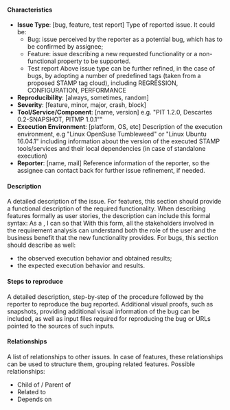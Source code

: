#### Characteristics
- **Issue Type**: [bug, feature, test report]
Type of reported issue. It could be:
  - Bug: issue perceived by the reporter as a potential bug, which has to be confirmed by assignee;
  - Feature: issue describing a new requested functionality or a non-functional property to be supported.
  - Test report
Above issue type can be further refined, in the case of bugs, by adopting a number of
predefined tags (taken from a proposed STAMP tag cloud), including REGRESSION, CONFIGURATION, PERFORMANCE
- **Reproducibility**: [always, sometimes, random]
- **Severity**: [feature, minor, major, crash, block]
- **Tool/Service/Component**: [name, version]
e.g. "PIT 1.2.0, Descartes 0.2-SNAPSHOT, PITMP 1.0.1""
- **Execution Environment**: [platform, OS, etc]
Description of the execution environment, e.g "Linux OpenSuse Tumbleweed" or "Linux Ubuntu 16.04.1"
including information about the version of the executed STAMP tools/services and their
local dependencies (in case of standalone execution)
- **Reporter**: [name, mail]
Reference information of the reporter, so the assignee can contact back for further issue refinement, if needed.

#### Description
A detailed description of the issue.
For features, this section should provide a functional description of the required functionality. When describing features formally as user stories, the description can include this formal syntax:
As a <role>, I can <activity> so that <business value>
With this form, all the stakeholders involved in the requirement analysis can understand both the role of the user and the business benefit that the new functionality provides.
For bugs, this section should describe as well:
  - the observed execution behavior and obtained results;
  - the expected execution behavior and results.

#### Steps to reproduce
A detailed description, step-by-step of the procedure followed by the reporter to reproduce the bug reported.
Additional visual proofs, such as snapshots, providing additional visual information of the bug can be included,
as well as input files required for reproducing the bug or URLs pointed to the sources of such inputs.

#### Relationships
A list of relationships to other issues. In case of features, these relationships can be used to structure them,
grouping related features. Possible relationships:
  - Child of / Parent of
  - Related to
  - Depends on
